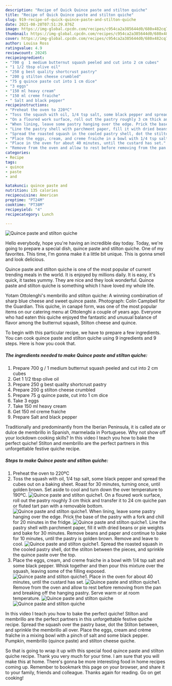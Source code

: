 ```yaml
---
description: "Recipe of Quick Quince paste and stilton quiche"
title: "Recipe of Quick Quince paste and stilton quiche"
slug: 919-recipe-of-quick-quince-paste-and-stilton-quiche
date: 2021-08-28T07:51:29.876Z
image: https://img-global.cpcdn.com/recipes/c954ca2a385644d0/680x482cq70/quince-paste-and-stilton-quiche-recipe-main-photo.jpg
thumbnail: https://img-global.cpcdn.com/recipes/c954ca2a385644d0/680x482cq70/quince-paste-and-stilton-quiche-recipe-main-photo.jpg
cover: https://img-global.cpcdn.com/recipes/c954ca2a385644d0/680x482cq70/quince-paste-and-stilton-quiche-recipe-main-photo.jpg
author: Louisa Ross
ratingvalue: 4.9
reviewcount: 20245
recipeingredient:
- "700 g  1 medium butternut squash peeled and cut into 2 cm cubes"
- "1 1/2 tbsp olive oil"
- "250 g best quality shortcrust pastry"
- "200 g stilton cheese crumbled"
- "75 g quince paste cut into 1 cm dice"
- "3 eggs"
- "150 ml heavy cream"
- "150 ml creme fraiche"
- " Salt and black pepper"
recipeinstructions:
- "Preheat the oven to 220ºC"
- "Toss the squash with oil, 1/4 tsp salt, some black pepper and spread the cubes out on a baking sheet. Roast for 30 minutes, turning once, until golden brown. Set aside to cool and turn down the over temperature to 190ºC."
- "On a floured work surface, roll out the pastry roughly 3 cm thick and transfer it to 24 cm quiche pan or fluted tart pan with a removable bottom."
- "When lining, leave some pastry hanging over the edge. Prick the base of the pastry with a fork and chill for 20 minutes in the fridge."
- "Line the pastry shell with parchment paper, fill it with dried beans or pie weights and bake for 30 minutes. Remove beans and paper and continue to bake for 10 minutes, until the pastry is golden brown. Remove and leave to cool."
- "Spread the roasted squash in the cooled pastry shell, dot the stilton between the pieces, and sprinkle the quince paste over the top."
- "Place the eggs, cream, and creme fraiche in a bowl with 1/4 tsp salt and some black pepper. Whisk together and then pour this mixture over the squash, leaving some of the filling exposed."
- "Place in the oven for about 40 minutes, until the custard has set."
- "Remove from the oven and allow to rest before removing from the pan and breaking off the hanging pastry. Serve warm or at room temperature."
categories:
- Recipe
tags:
- quince
- paste
- and

katakunci: quince paste and 
nutrition: 135 calories
recipecuisine: American
preptime: "PT24M"
cooktime: "PT38M"
recipeyield: "4"
recipecategory: Lunch

---
```



![Quince paste and stilton quiche](https://img-global.cpcdn.com/recipes/c954ca2a385644d0/680x482cq70/quince-paste-and-stilton-quiche-recipe-main-photo.jpg)

Hello everybody, hope you're having an incredible day today. Today, we're going to prepare a special dish, quince paste and stilton quiche. One of my favorites. This time, I'm gonna make it a little bit unique. This is gonna smell and look delicious.

Quince paste and stilton quiche is one of the most popular of current trending meals in the world. It is enjoyed by millions daily. It is easy, it's quick, it tastes yummy. They are nice and they look wonderful. Quince paste and stilton quiche is something which I have loved my whole life.

Yotam Ottolenghi&#39;s membrillo and stilton quiche: A winning combination of sharp blue cheese and sweet quince paste. Photograph: Colin Campbell for the Guardian. This quiche, in canapé form, was one of the most popular items on our catering menu at Ottolenghi a couple of years ago. Everyone who had eaten this quiche enjoyed the fantastic and unusual balance of flavor among the butternut squash, Stilton cheese and quince.


To begin with this particular recipe, we have to prepare a few ingredients. You can cook quince paste and stilton quiche using 9 ingredients and 9 steps. Here is how you cook that.

<!--inarticleads1-->

##### The ingredients needed to make Quince paste and stilton quiche:

1. Prepare 700 g / 1 medium butternut squash peeled and cut into 2 cm cubes
1. Get 1 1/2 tbsp olive oil
1. Prepare 250 g best quality shortcrust pastry
1. Prepare 200 g stilton cheese crumbled
1. Prepare 75 g quince paste, cut into 1 cm dice
1. Take 3 eggs
1. Take 150 ml heavy cream
1. Get 150 ml creme fraiche
1. Prepare  Salt and black pepper


Traditionally and predominantly from the Iberian Peninsula, it is called ate or dulce de membrillo in Spanish, marmelada in Portuguese. Why not show off your lockdown cooking skills? In this video I teach you how to bake the perfect quiche! Stilton and membrillo are the perfect partners in this unforgettable festive quiche recipe. 

<!--inarticleads2-->

##### Steps to make Quince paste and stilton quiche:

1. Preheat the oven to 220ºC
1. Toss the squash with oil, 1/4 tsp salt, some black pepper and spread the cubes out on a baking sheet. Roast for 30 minutes, turning once, until golden brown. Set aside to cool and turn down the over temperature to 190ºC.
<img src="//assets-global.cpcdn.com/assets/icons/button_play-2c75c40dde080a61004c1f40b05d8f140eaff45d7e9e6481dc71c63d2e7c4909.png" alt="Quince paste and stilton quiche">1. On a floured work surface, roll out the pastry roughly 3 cm thick and transfer it to 24 cm quiche pan or fluted tart pan with a removable bottom.
<img src="//assets-global.cpcdn.com/assets/icons/button_play-2c75c40dde080a61004c1f40b05d8f140eaff45d7e9e6481dc71c63d2e7c4909.png" alt="Quince paste and stilton quiche">1. When lining, leave some pastry hanging over the edge. Prick the base of the pastry with a fork and chill for 20 minutes in the fridge.
<img src="//assets-global.cpcdn.com/assets/icons/button_play-2c75c40dde080a61004c1f40b05d8f140eaff45d7e9e6481dc71c63d2e7c4909.png" alt="Quince paste and stilton quiche">1. Line the pastry shell with parchment paper, fill it with dried beans or pie weights and bake for 30 minutes. Remove beans and paper and continue to bake for 10 minutes, until the pastry is golden brown. Remove and leave to cool.
<img src="//assets-global.cpcdn.com/assets/icons/button_play-2c75c40dde080a61004c1f40b05d8f140eaff45d7e9e6481dc71c63d2e7c4909.png" alt="Quince paste and stilton quiche">1. Spread the roasted squash in the cooled pastry shell, dot the stilton between the pieces, and sprinkle the quince paste over the top.
1. Place the eggs, cream, and creme fraiche in a bowl with 1/4 tsp salt and some black pepper. Whisk together and then pour this mixture over the squash, leaving some of the filling exposed.
<img src="//assets-global.cpcdn.com/assets/icons/button_play-2c75c40dde080a61004c1f40b05d8f140eaff45d7e9e6481dc71c63d2e7c4909.png" alt="Quince paste and stilton quiche">1. Place in the oven for about 40 minutes, until the custard has set.
<img src="//assets-global.cpcdn.com/assets/icons/button_play-2c75c40dde080a61004c1f40b05d8f140eaff45d7e9e6481dc71c63d2e7c4909.png" alt="Quince paste and stilton quiche">1. Remove from the oven and allow to rest before removing from the pan and breaking off the hanging pastry. Serve warm or at room temperature.
<img src="//assets-global.cpcdn.com/assets/icons/button_play-2c75c40dde080a61004c1f40b05d8f140eaff45d7e9e6481dc71c63d2e7c4909.png" alt="Quince paste and stilton quiche"><img src="//assets-global.cpcdn.com/assets/icons/button_play-2c75c40dde080a61004c1f40b05d8f140eaff45d7e9e6481dc71c63d2e7c4909.png" alt="Quince paste and stilton quiche">

In this video I teach you how to bake the perfect quiche! Stilton and membrillo are the perfect partners in this unforgettable festive quiche recipe. Spread the squash over the pastry base, dot the Stilton between, and sprinkle the membrillo all over. Place the eggs, cream and crème fraîche in a mixing bowl with a pinch of salt and some black pepper. Pumpkin, membrillo (quince paste) and stilton cheese quiche. 

So that is going to wrap it up with this special food quince paste and stilton quiche recipe. Thank you very much for your time. I am sure that you will make this at home. There's gonna be more interesting food in home recipes coming up. Remember to bookmark this page on your browser, and share it to your family, friends and colleague. Thanks again for reading. Go on get cooking!
